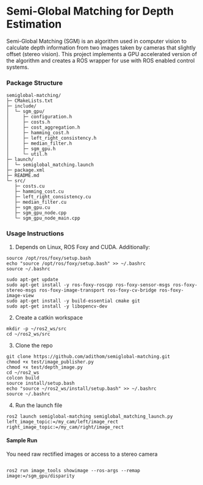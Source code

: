 #  Semi-Global Matching for Depth Estimation

Semi-Global Matching (SGM) is an algorithm used in computer vision to calculate depth information from two images taken by cameras that slightly offset (stereo vision). This project implements a GPU accelerated version of the algorithm and creates a ROS wrapper for use with ROS enabled control systems.

### Package Structure
```
semiglobal-matching/
├─ CMakeLists.txt
├─ include/
│  └─ sgm_gpu/
│     ├─ configuration.h
│     ├─ costs.h
│     ├─ cost_aggregation.h
│     ├─ hamming_cost.h
│     ├─ left_right_consistency.h
│     ├─ median_filter.h
│     ├─ sgm_gpu.h
│     └─ util.h
├─ launch/
│  └─ semiglobal_matching.launch
├─ package.xml
├─ README.md
└─ src/
   ├─ costs.cu
   ├─ hamming_cost.cu
   ├─ left_right_consistency.cu
   ├─ median_filter.cu
   ├─ sgm_gpu.cu
   ├─ sgm_gpu_node.cpp
   └─ sgm_gpu_node_main.cpp
```

### Usage Instructions

1. Depends on Linux, ROS Foxy and CUDA. Additionally:
```
source /opt/ros/foxy/setup.bash
echo "source /opt/ros/foxy/setup.bash" >> ~/.bashrc
source ~/.bashrc
```
```
sudo apt-get update
sudo apt-get install -y ros-foxy-roscpp ros-foxy-sensor-msgs ros-foxy-stereo-msgs ros-foxy-image-transport ros-foxy-cv-bridge ros-foxy-image-view
sudo apt-get install -y build-essential cmake git
sudo apt-get install -y libopencv-dev
```

2. Create a catkin workspace
```
mkdir -p ~/ros2_ws/src
cd ~/ros2_ws/src
```
3. Clone the repo
```
git clone https://github.com/adithom/semiglobal-matching.git
chmod +x test/image_publisher.py
chmod +x test/depth_image.py
cd ~/ros2_ws
colcon build
source install/setup.bash
echo "source ~/ros2_ws/install/setup.bash" >> ~/.bashrc
source ~/.bashrc
```
4. Run the launch file
```
ros2 launch semiglobal-matching semiglobal_matching_launch.py left_image_topic:=/my_cam/left/image_rect right_image_topic:=/my_cam/right/image_rect 
```

#### Sample Run

You need raw rectified images or access to a stereo camera
```

ros2 run image_tools showimage --ros-args --remap image:=/sgm_gpu/disparity
```